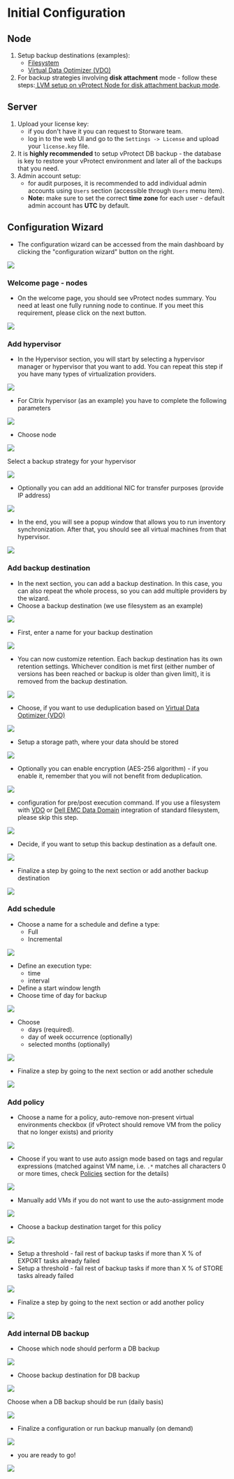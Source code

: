 # Initial Configuration

## Node

1. Setup backup destinations \(examples\):
   * [Filesystem](backup-destinations/filesystem/)
   * [Virtual Data Optimizer \(VDO\)](backup-destinations/filesystem/virtual-data-optimizer-vdo.md)
2. For backup strategies involving **disk attachment** mode - follow these steps:[ LVM setup on vProtect Node for disk attachment backup mode](common-tasks/lvm-setup-on-vprotect-node-for-disk-attachment-backup-mode.md).

## Server

1. Upload your license key:
   * if you don't have it you can request to Storware team.
   * log in to the web UI and go to the `Settings -> License` and upload your `license.key` file.
2. It is **highly recommended** to setup vProtect DB backup - the database is key to restore your vProtect environment and later all of the backups that you need.
3. Admin account setup:
   * for audit purposes, it is recommended to add individual admin accounts using `Users` section \(accessible through `Users` menu item\).
   * **Note:** make sure to set the correct **time zone** for each user - default admin account has **UTC** by default.

## Configuration Wizard

* The configuration wizard can be accessed from the main dashboard by clicking the "configuration wizard" button on the right.

![](../.gitbook/assets/initial-configuration.jpg)

### Welcome page - nodes

* On the welcome page, you should see vProtect nodes summary. You need at least one fully running node to continue. If you meet this requirement, please click on the next button.

![](../.gitbook/assets/initial-configuration-wizard.jpg)

### Add hypervisor

* In the Hypervisor section, you will start by selecting a hypervisor manager or hypervisor that you want to add. You can repeat this step if you have many types of virtualization providers.

![](../.gitbook/assets/initial-configuration-wizard-hypervisor.jpg)

* For Citrix hypervisor \(as an example\) you have to complete the following parameters

![](../.gitbook/assets/initial-configuration-wizard-hypervisor-example.jpg)

* Choose node

![](../.gitbook/assets/initial-configuration-wizard-hypervisor-example2.jpg)

Select a backup strategy for your hypervisor

![](../.gitbook/assets/initial-configuration-wizard-hypervisor-example3.jpg)

* Optionally you can add an additional NIC for transfer purposes \(provide IP address\)

![](../.gitbook/assets/initial-configuration-wizard-hypervisor-example4.jpg)

* In the end, you will see a popup window that allows you to run inventory synchronization. After that, you should see all virtual machines from that hypervisor.

![](../.gitbook/assets/initial-configuration-wizard-hypervisor-example5.jpg)

### Add backup destination

* In the next section, you can add a backup destination. In this case, you can also repeat the whole process, so you can add multiple providers by the wizard.
* Choose a backup destination \(we use filesystem as an example\)

![](../.gitbook/assets/initial-configuration-wizard-backup-destination.jpg)

* First, enter a name for your backup destination

![](../.gitbook/assets/initial-configuration-wizard-backup-destination-example.jpg)

* You can now customize retention. Each backup destination has its own retention settings. Whichever condition is met first \(either number of versions has been reached or backup is older than given limit\), it is removed from the backup destination.

![](../.gitbook/assets/initial-configuration-wizard-backup-destination-example2.jpg)

* Choose, if you want to use deduplication based on [Virtual Data Optimizer \(VDO\)](backup-destinations/filesystem/virtual-data-optimizer-vdo.md)

![](../.gitbook/assets/initial-configuration-wizard-backup-destination-vdo.jpg)

* Setup a storage path, where your data should be stored

![](../.gitbook/assets/initial-configuration-wizard-backup-destination-example4.jpg)

* Optionally you can enable encryption \(AES-256 algorithm\) - if you enable it, remember that you will not benefit from deduplication.

![](../.gitbook/assets/initial-configuration-wizard-backup-destination-encryption.jpg)

* configuration for pre/post execution command. If you use a filesystem with [VDO](backup-destinations/filesystem/virtual-data-optimizer-vdo.md) or [Dell EMC Data Domain](backup-destinations/deduplication-appliances/dell-emc-data-domain.md) integration of standard filesystem, please skip this step. 

![](../.gitbook/assets/initial-configuration-wizard-backup-destination-example6.jpg)

* Decide, if you want to setup this backup destination as a default one. 

![](../.gitbook/assets/initial-configuration-wizard-backup-destination-example7.jpg)

* Finalize a step by going to the next section or add another backup destination 

![](../.gitbook/assets/initial-configuration-wizard-backup-destination-example8.jpg)

### Add schedule

* Choose a name for a schedule and define a type:
  * Full
  * Incremental 

![](../.gitbook/assets/initial-configuration-wizard-schedule-example.jpg)

* Define an execution type:
  * time
  * interval
* Define a start window length 
* Choose time of day for backup

![](../.gitbook/assets/initial-configuration-wizard-schedule-example2.jpg)

* Choose
  * days \(required\). 
  * day of week occurrence \(optionally\)
  * selected months \(optionally\)

![](../.gitbook/assets/initial-configuration-wizard-schedule-example3.jpg)

* Finalize a step by going to the next section or add another schedule 

![](../.gitbook/assets/initial-configuration-wizard-schedule-example4.jpg)

### Add policy

* Choose a name for a policy, auto-remove non-present virtual environments checkbox \(if vProtect should remove VM from the policy that no longer exists\) and priority

![](../.gitbook/assets/initial-configuration-wizard-policy-example.jpg)

* Choose if you want to use auto assign mode based on tags and regular expressions \(matched against VM name, i.e. `.*` matches all characters 0 or more times, check [Policies](https://github.com/backupmonster/dell-emc-vprotect-manual/tree/c077b5308b5ade999cc43068acf4a4f03e38ae58/deployment/administration/virtual-environments/backup-slas/policies.md) section for the details\)

![](../.gitbook/assets/initial-configuration-wizard-policy-example2.jpg)

* Manually add VMs if you do not want to use the auto-assignment mode

![](../.gitbook/assets/initial-configuration-wizard-policy-example3.jpg)

* Choose a backup destination target for this policy

![](../.gitbook/assets/initial-configuration-wizard-policy-example4.jpg)

* Setup a threshold - fail rest of backup tasks if more than X % of EXPORT tasks already failed
* Setup a threshold - fail rest of backup tasks if more than X % of STORE tasks already failed

![](../.gitbook/assets/initial-configuration-wizard-policy-example5.jpg)

* Finalize a step by going to the next section or add another policy 

![](../.gitbook/assets/initial-configuration-wizard-policy-example6.jpg)

### Add internal DB backup

* Choose which node should perform a DB backup

![](../.gitbook/assets/initial-configuration-wizard-database-backup-example.jpg)

* Choose backup destination for DB backup

![](../.gitbook/assets/initial-configuration-wizard-database-backup-example2.jpg)

Choose when a DB backup should be run \(daily basis\)

![](../.gitbook/assets/initial-configuration-wizard-database-backup-example3.jpg)

* Finalize a configuration or run backup manually \(on demand\)

![](../.gitbook/assets/initial-configuration-wizard-database-backup-example4.jpg)

* you are ready to go! 

![](../.gitbook/assets/initial-configuration-wizard-end.jpg)

